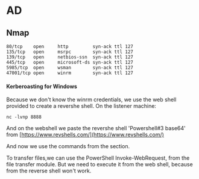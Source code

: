 # AD

## Nmap

```
80/tcp    open     http         syn-ack ttl 127
135/tcp   open     msrpc        syn-ack ttl 127
139/tcp   open     netbios-ssn  syn-ack ttl 127
445/tcp   open     microsoft-ds syn-ack ttl 127
5985/tcp  open     wsman        syn-ack ttl 127
47001/tcp open     winrm        syn-ack ttl 127

```

#### Kerberoasting for Windows

Because we don't know the winrm credentials, we use the web shell provided to create a revershe shell. On the listener machine:

```
nc -lvnp 8888
```

And on the webshell we paste the revershe shell 'Powershell#3 base64' from [https://www.revshells.com/](https://www.revshells.com/)

And now we use the commands from the section.

To transfer files,we can use the PowerShell Invoke-WebRequest, from the file transfer module. But we need to execute it from the web shell, because from the reverse shell won't work.
